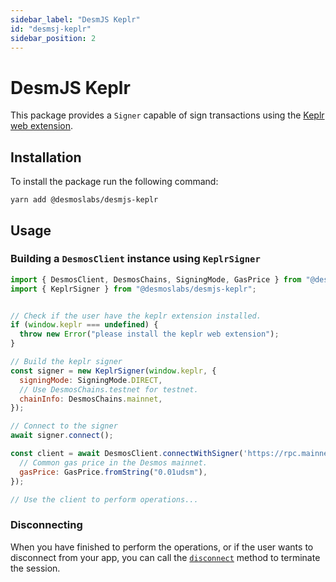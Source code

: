 ```yaml
---
sidebar_label: "DesmJS Keplr"
id: "desmsj-keplr"
sidebar_position: 2
---
```


# DesmJS Keplr

This package provides a `Signer` capable of sign transactions using the
[Keplr web extension](https://chrome.google.com/webstore/detail/keplr/dmkamcknogkgcdfhhbddcghachkejeap?hl=en).

## Installation

To install the package run the following command:

```shell
yarn add @desmoslabs/desmjs-keplr
```

## Usage

### Building a `DesmosClient` instance using `KeplrSigner`

```js
import { DesmosClient, DesmosChains, SigningMode, GasPrice } from "@desmoslabs/desmjs";
import { KeplrSigner } from "@desmoslabs/desmjs-keplr";


// Check if the user have the keplr extension installed.
if (window.keplr === undefined) {
  throw new Error("please install the keplr web extension");
}

// Build the keplr signer
const signer = new KeplrSigner(window.keplr, {
  signingMode: SigningMode.DIRECT,
  // Use DesmosChains.testnet for testnet.
  chainInfo: DesmosChains.mainnet,
});

// Connect to the signer
await signer.connect();

const client = await DesmosClient.connectWithSigner('https://rpc.mainnet.desmos.network', signer, {
  // Common gas price in the Desmos mainnet.
  gasPrice: GasPrice.fromString("0.01udsm"),
});

// Use the client to perform operations...
```

### Disconnecting

When you have finished to perform the operations, or if the user wants to disconnect from your app, you can
call the [`disconnect`](../api/classes/desmoslabs_desmjs_keplr.KeplrSigner.md#disconnect) method
to terminate the session.

